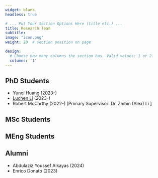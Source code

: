 ```yaml
---
widget: blank
headless: true

# ... Put Your Section Options Here (title etc.) ...
title: Research Team 
subtitle:
image: "icon.png"
weight: 20  # section position on page

design:
  # Choose how many columns the section has. Valid values: 1 or 2.
  columns: '1'
---
```


## PhD Students
- Yunqi Huang (2023-)
- [Luchen Li](https://www.linkedin.com/in/luchen-l-29a61a246/) (2023-)
- Robert McCarthy (2022-) [Primary Supervisor: Dr. Zhibin (Alex) Li ]

## MSc Students

## MEng Students

## Alumni 
- Abdulaziz Youssef Alkayas (2024)
- Enrico Donato (2023)


